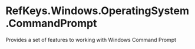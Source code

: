 # RefKeys.Windows.OperatingSystem.CommandPrompt
Provides a set of features to working with Windows Command Prompt
